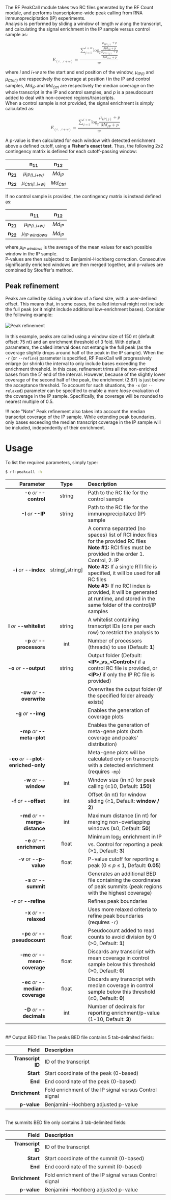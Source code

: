The RF PeakCall module takes two RC files generated by the RF Count module, and performs transcriptome-wide peak calling from RNA immunoprecipitation (IP) experiments.<br/>
Analysis is performed by sliding a window of length *w* along the transcript, and calculating the signal enrichment in the IP sample versus control sample as:<br/>

<math display="block" xmlns="http://www.w3.org/1998/Math/MathML"><msub><mi>E</mi><mrow><mo>(</mo><mi>i</mi><mo>.</mo><mo>.</mo><mi>i</mi><mo>+</mo><mi>w</mi><mo>)</mo></mrow></msub><mo>=</mo><mfrac bevelled="true"><mrow><munderover><mo>&#x2211;</mo><mrow><mi>j</mi><mo>=</mo><mn>i</mn></mrow><mrow><mi>i</mi><mo>+</mo><mi>w</mi></mrow></munderover><msub><mi>log</mi><mrow><mo>2</mo></mrow></msub><mfenced><mfrac><mstyle displaystyle="true"><mfrac bevelled="true"><mfenced><mrow><msub><mi>&#x3BC;</mi><mrow><mi>I</mi><mi>P</mi><mo>(</mo><mi>j</mi><mo>)</mo></mrow></msub><mo>+</mo><mi>p</mi></mrow></mfenced><mfenced><mrow><mi>M</mi><msub><mi>d</mi><mrow><mi>I</mi><mi>P</mi></mrow></msub><mo>+</mo><mi>p</mi></mrow></mfenced></mfrac></mstyle><mstyle displaystyle="true"><mfrac bevelled="true"><mfenced><mrow><msub><mi>&#x3BC;</mi><mrow><mi>C</mi><mi>t</mi><mi>r</mi><mi>l</mi><mo>(</mo><mi>j</mi><mo>)</mo></mrow></msub><mo>+</mo><mi>p</mi></mrow></mfenced><mfenced><mrow><mi>M</mi><msub><mi>d</mi><mrow><mi>C</mi><mi>t</mi><mi>r</mi><mi>l</mi></mrow></msub><mo>+</mo><mi>p</mi></mrow></mfenced></mfrac></mstyle></mfrac></mfenced></mrow><mrow><mi>w</mi></mrow></mfrac></math>
<br/>
where *i* and *i+w* are the start and end position of the window, *&#x3BC;<sub>IP(i)</sub>* and *&#x3BC;<sub>Ctrl(i)</sub>* are respectively the  coverage at position *i* in the IP and control samples, *Md<sub>IP</sub>* and *Md<sub>Ctrl</sub>* are respectively the median coverage on the whole transcript in the IP and control samples, and *p* is a pseudocount added to deal with non-covered regions/transcripts.<br/>When a control sample is not provided, the signal enrichment is simply calculated as:<br/>

<math display="block" xmlns="http://www.w3.org/1998/Math/MathML"><msub><mi>E</mi><mrow><mo>(</mo><mi>i</mi><mo>.</mo><mo>.</mo><mi>i</mi><mo>+</mo><mi>w</mi><mo>)</mo></mrow></msub><mo>=</mo><mfrac bevelled="true"><mrow><munderover><mo>&#x2211;</mo><mrow><mi>j</mi><mo>=</mo><mn>i</mn></mrow><mrow><mi>i</mi><mo>+</mo><mi>w</mi></mrow></munderover><msub><mi>log</mi><mrow><mo>2</mo></mrow></msub><mfenced><mstyle displaystyle="true"><mfrac bevelled="true"><mfenced><mrow><msub><mi>&#x3BC;</mi><mrow><mi>I</mi><mi>P</mi><mo>(</mo><mi>j</mi><mo>)</mo></mrow></msub><mo>+</mo><mi>p</mi></mrow></mfenced><mfenced><mrow><mi>M</mi><msub><mi>d</mi><mrow><mi>I</mi><mi>P</mi></mrow></msub><mo>+</mo><mi>p</mi></mrow></mfenced></mfrac></mstyle></mfenced></mrow><mrow><mi>w</mi></mrow></mfrac></math><br/>
A p-value is then calculated for each window with detected enrichment above a defined cutoff, using a __Fisher's exact test__. Thus, the following 2x2 contingency matrix is defined for each cutoff-passing window:<br/>

 &nbsp; | n<sub>11</sub> | n<sub>12</sub>
-------------: | :------------:  | :------------:
__n<sub>21</sub>__ | *&#x3BC;<sub>IP(i..i+w)</sub>* | *Md<sub>IP</sub>*
__n<sub>22</sub>__ | *&#x3BC;<sub>Ctrl(i..i+w)</sub>* | *Md<sub>Ctrl</sub>*

If no control sample is provided, the contingency matrix is instead defined as:<br/>

 &nbsp; | n<sub>11</sub> | n<sub>12</sub>
-------------: | :------------:  | :------------:
__n<sub>21</sub>__ | *&#x3BC;<sub>IP(i..i+w)</sub>* | *Md<sub>IP</sub>*
__n<sub>22</sub>__ | *&#x3BC;<sub>IP windows</sub>* | *Md<sub>IP</sub>*

where *&#x3BC;<sub>IP windows</sub>* is the average of the mean values for each possible window in the IP sample.<br/>
P-values are then subjected to Benjamini-Hochberg correction. Consecutive significantly enriched windows are then merged together, and p-values are combined by Stouffer's method.<br/>

## Peak refinement
Peaks are called by sliding a window of a fixed size, with a user-defined offset. This means that, in some cases, the called interval might not include the full peak (or it might include additional low-enrichment bases). Consider the following example:<br/><br/>
![Peak refinement](http://www.rnaframework.com/images/peak_refinement.png)
<br/><br/>
In this example, peaks are called using a window size of 150 nt (default offset: 75 nt) and an enrichment threshold of 3 fold. With default parameters, the called interval does not entangle the full peak (as the coverage slightly drops around half of the peak in the IP sample). When the ``-r`` (or ``--refine``) parameter is specified, RF PeakCall will progressively enlarge (or shrink) the interval to only include bases exceeding the enrichment threshold. In this case, refinement trims all the non-enriched bases from the 5' end of the interval. However, because of the slightly lower coverage of the second half of the peak, the enrichment (2.87) is just below the acceptance threshold. To account for such situations, the ``-x`` (or ``--relaxed``) parameter can be specified to enable a more *loose* evaluation of the coverage in the IP sample. Specifically, the coverage will be rounded to nearest multiple of 0.5.

!!! note "Note"
    Peak refinement also takes into account the median transcript coverage of the IP sample. While extending peak boundaries, only bases exceeding the median transcript coverage in the IP sample will be included, independently of their enrichment.
<br/>

# Usage
To list the required parameters, simply type:

```bash
$ rf-peakcall -h
```

Parameter         | Type | Description
----------------: | :--: |:------------
__-c__ *or* __--control__ | string | Path to the RC file for the control sample
__-I__ *or* __--IP__ | string | Path to the RC file for the immunoprecipitated (IP) sample
__-i__ *or* __--index__ | string[,string] | A comma separated (no spaces) list of RCI index files for the provided RC files<br/>__Note #1:__ RCI files must be provided in the order 1. Control, 2. IP<br/>__Note #2:__ If a single RTI file is specified, it will be used for all RC files<br/>__Note #3:__ If no RCI index is provided, it will be generated at runtime, and stored in the same folder of the control/IP samples
__l__ *or* __--whitelist__ | string | A whitelist containing transcript IDs (one per each row) to restrict the analysis to
__-p__ *or* __--processors__ | int | Number of processors (threads) to use (Default: __1__)
__-o__ *or* __--output__ | string | Output folder (Default: __&lt;IP&gt;\_vs\_&lt;Control&gt;/__ if a control RC file is provided, or __&lt;IP&gt;/__ if only the IP RC file is provided)
__-ow__ *or* __--overwrite__ | | Overwrites the output folder (if the specified folder already exists)
__-g__ *or* __--img__ | | Enables the generation of coverage plots
__-mp__ *or* __--meta-plot__ | | Enables the generation of meta-gene plots (both coverage and peaks' distribution)
__-eo__ *or* __--plot-enriched-only__ | | Meta-gene plots will be calculated only on transcripts with a detected enrichment (requires ``-mp``)
__-w__ *or* __--window__ | int | Window size (in nt) for peak calling (&ge;10, Default: __150__)
__-f__ *or* __--offset__ | int | Offset (in nt) for window sliding (&ge;1, Default: __window / 2__)
__-md__ *or* __--merge-distance__ | int | Maximum distance (in nt) for merging non-overlapping windows (&ge;0, Default: __50__)
__-e__ *or* __--enrichment__ | float | Minimum log<sub>2</sub> enrichment in IP vs. Control for reporting a peak (&ge;1, Default: __3__)
__-v__ *or* __--p-value__ | float | P-value cutoff for reporting a peak (0 &le; *p* &le; 1, Default: __0.05__)
__-s__ *or* __--summit__ | | Generates an additional BED file containing the coordinates of peak summits (peak regions with the highest coverage)
__-r__ *or* __--refine__ | | Refines peak boundaries
__-x__ *or* __--relaxed__ | | Uses more relaxed criteria to refine peak boundaries (requires ``-r``)
__-pc__ *or* __--pseudocount__ | float | Pseudocount added to read counts to avoid division by 0 (&gt;0, Default: __1__)
__-mc__ *or* __--mean-coverage__ | float | Discards any transcript with mean coverage in control sample below this threshold (&ge;0, Default: __0__)
__-ec__ *or* __--median-coverage__ | float | Discards any transcript with median coverage in control sample below this threshold (&ge;0, Default: __0__)
__-D__ *or* __--decimals__ | int | Number of decimals for reporting enrichment/p-value (1-10, Default: __3__)

<br/>
## Output BED files
The peaks BED file contains 5 tab-delimited fields:<br/>


Field    | Description
-------------: | :----------
__Transcript ID__ | ID of the transcript
__Start__ | Start coordinate of the peak (0-based)
__End__ | End coordinate of the peak (0-based)
__Enrichment__ | Fold enrichment of the IP signal versus Control signal
__p-value__ | Benjamini-Hochberg adjusted p-value

<br/>
The summits BED file only contains 3 tab-delimited fields:<br/>


Field    | Description
-------------: | :----------
__Transcript ID__ | ID of the transcript
__Start__ | Start coordinate of the summit (0-based)
__End__ | End coordinate of the summit (0-based)
__Enrichment__ | Fold enrichment of the IP signal versus Control signal
__p-value__ | Benjamini-Hochberg adjusted p-value